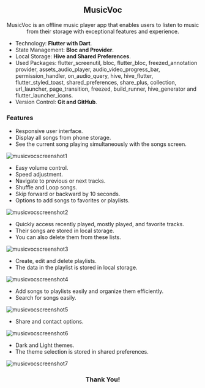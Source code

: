 <h2 align="center">MusicVoc</h2>

<p align="center">MusicVoc is an offline music player app that enables users to listen to music from their storage with exceptional features and experience.</p>

- Technology: **Flutter with Dart**.
- State Management: **Bloc and Provider**.
- Local Storage: **Hive and Shared Preferences**.
- Used Packages: flutter_screenutil, bloc, flutter_bloc, freezed_annotation provider, assets_audio_player, audio_video_progress_bar, permission_handler, on_audio_query, hive, hive_flutter, flutter_styled_toast, shared_preferences, share_plus, collection, url_launcher, page_transition, freezed, build_runner, hive_generator and flutter_launcher_icons.
- Version Control: **Git and GitHub**.

<h3 align="left">Features</h3>

- Responsive user interface.
- Display all songs from phone storage.
- See the current song playing simultaneously with the songs screen.

![musicvocscreenshot1](https://github.com/unaismnr/musicvoc/assets/160374686/6a8f1f10-1fa2-4374-9b0d-18479f07260a)

- Easy volume control.
- Speed adjustment.
- Navigate to previous or next tracks.
- Shuffle and Loop songs.
- Skip forward or backward by 10 seconds.
- Options to add songs to favorites or playlists.

![musicvocscreenshot2](https://github.com/unaismnr/musicvoc/assets/160374686/9aab32c7-fa0a-4103-82a3-85129f69b892)

- Quickly access recently played, mostly played, and favorite tracks.
- Their songs are stored in local storage.
- You can also delete them from these lists.
  
![musicvocscreenshot3](https://github.com/unaismnr/musicvoc/assets/160374686/7fa48333-1469-41f8-968d-6d39c19cb0aa)

- Create, edit and delete playlists.
- The data in the playlist is stored in local storage.

![musicvocscreenshot4](https://github.com/unaismnr/musicvoc/assets/160374686/ef01bf34-a626-41e7-a6ba-e9b784b5764a)

- Add songs to playlists easily and organize them efficiently.
- Search for songs easily.
  
![musicvocscreenshot5](https://github.com/unaismnr/musicvoc/assets/160374686/1241e3e8-ac8c-4349-a4a0-aaa1a2201f74)

- Share and contact options.

![musicvocscreenshot6](https://github.com/unaismnr/musicvoc/assets/160374686/ab5f5c43-2e64-4bbc-9d8b-b308f9994a9b)

- Dark and Light themes.
- The theme selection is stored in shared preferences.

![musicvocscreenshot7](https://github.com/unaismnr/musicvoc/assets/160374686/93a5f080-7517-42d3-924e-f41d5f5d71b7)

<h3 align="center">Thank You!</h3>
